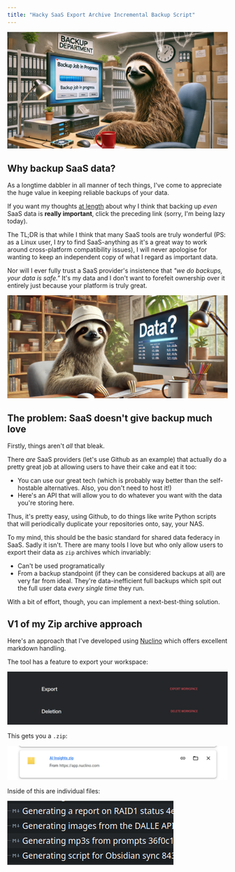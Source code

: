 ```yaml
---
title: "Hacky SaaS Export Archive Incremental Backup Script"
---
```


![alt text](../images/saas_export/backup-sloth2.png)

## Why backup SaaS data?

As a longtime dabbler in all manner of tech things, I've come to appreciate the huge value in keeping reliable backups of your data.

If you want my thoughts [at length](https://docs.bydanielrosehill.com/repos/blogs/thought-on-tech/backups/) about why I think that backing up *even* SaaS data is **really important**, click the preceding link (sorry, I'm being lazy today).

The TL;DR is that while I think that many SaaS tools are truly wonderful (PS: as a Linux user, I *try* to find SaaS-anything as it's a great way to work around cross-platform compatibility issues), I will never apologise for wanting to keep an independent copy of what I regard as important data. 

Nor will I ever fully trust a SaaS provider's insistence that *"we do backups, your data is safe."* It's my data and I don't want to forefeit ownership over it entirely just because your platform is truly great.

 ![alt text](../images/saas_export/sloth-backups.webp)

## The problem: SaaS doesn't give backup much love

Firstly, things aren't *all* that bleak.

There *are* SaaS providers (let's use Github as an example) that actually do a pretty great job at allowing users to have their cake and eat it too:

- You can use our great tech (which is probably way better than the self-hostable alternatives. Also, you don't need to host it!)  
- Here's an API that will allow you to do whatever you want with the data you're storing here.  

Thus, it's pretty easy, using Github, to do things like write Python scripts that will periodically duplicate your repositories onto, say, your NAS. 

To my mind, this should be the basic standard for shared data federacy in SaaS. Sadly it isn't. There are many tools I love but who only allow users to export their data as `zip` archives which invariably:

- Can't be used programatically  
- From a backup standpoint (if they can be considered backups at all) are very far from ideal. They're data-inefficient full backups which spit out the full user data *every single time* they run.   

With a bit of effort, though, you can implement a next-best-thing solution.

## V1 of my Zip archive approach

Here's an approach that I've developed using [Nuclino](https://www.nuclino.com) which offers excellent markdown handling.

The tool has a feature to export your workspace:

 ![alt text](../images/saas_export/export-workspace.png)

This gets you a `.zip`:

![alt text](../images/saas_export/zip.png)

Inside of this are individual files:

 ![alt text](../images/saas_export/files.png)